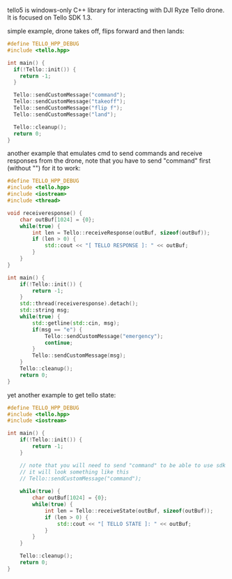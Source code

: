 tello5 is windows-only C++ library for interacting with DJI Ryze Tello drone. It is focused on Tello SDK 1.3.

simple example, drone takes off, flips forward and then lands:
```cpp
#define TELLO_HPP_DEBUG
#include <tello.hpp>

int main() {
  if(!Tello::init()) {
    return -1;
  }

  Tello::sendCustomMessage("command");
  Tello::sendCustomMessage("takeoff");
  Tello::sendCustomMessage("flip f");
  Tello::sendCustomMessage("land");

  Tello::cleanup();
  return 0;
}
```

another example that emulates cmd to send commands and receive responses from the drone,
note that you have to send "command" first (without "") for it to work:
```cpp
#define TELLO_HPP_DEBUG
#include <tello.hpp>
#include <iostream>
#include <thread>

void receiveresponse() {
    char outBuf[1024] = {0};
    while(true) {
        int len = Tello::receiveResponse(outBuf, sizeof(outBuf));
        if (len > 0) {
            std::cout << "[ TELLO RESPONSE ]: " << outBuf;
        }
    }
}

int main() {
    if(!Tello::init()) {
        return -1;
    }
    std::thread(receiveresponse).detach();
    std::string msg;
    while(true) {
        std::getline(std::cin, msg);
        if(msg == "e") {
            Tello::sendCustomMessage("emergency");
            continue;
        }
        Tello::sendCustomMessage(msg);
    }
    Tello::cleanup();
    return 0;
}
```
yet another example to get tello state:
```cpp
#define TELLO_HPP_DEBUG
#include <tello.hpp>
#include <iostream>

int main() {
    if(!Tello::init()) {
        return -1;
    }

    // note that you will need to send "command" to be able to use sdk commands
    // it will look something like this
    // Tello::sendCustomMessage("command");
  
    while(true) {
        char outBuf[1024] = {0};
        while(true) {
            int len = Tello::receiveState(outBuf, sizeof(outBuf));
            if (len > 0) {
                std::cout << "[ TELLO STATE ]: " << outBuf;
            }
        }
    }

    Tello::cleanup();
    return 0;
}
```
